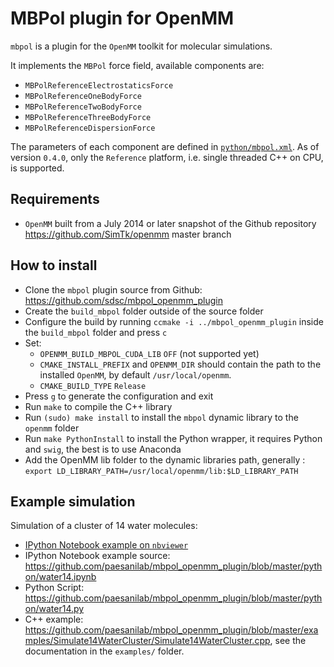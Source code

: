MBPol plugin for OpenMM
=======================

`mbpol` is a plugin for the `OpenMM` toolkit for molecular simulations.

It implements the `MBPol` force field, available components are:

* `MBPolReferenceElectrostaticsForce`
* `MBPolReferenceOneBodyForce`
* `MBPolReferenceTwoBodyForce`
* `MBPolReferenceThreeBodyForce`
* `MBPolReferenceDispersionForce`

The parameters of each component are defined in [`python/mbpol.xml`](https://github.com/paesanilab/mbpol_openmm_plugin/blob/master/python/mbpol.xml).
As of version `0.4.0`, only the `Reference` platform, i.e. single threaded C++ on CPU, is supported.

## Requirements

* `OpenMM` built from a July 2014 or later snapshot of the Github repository <https://github.com/SimTk/openmm> master branch

## How to install

* Clone the `mbpol` plugin source from Github:
  <https://github.com/sdsc/mbpol_openmm_plugin>
* Create the `build_mbpol` folder outside of the source folder
* Configure the build by running `ccmake -i ../mbpol_openmm_plugin` inside the `build_mbpol` folder and press `c`
* Set:
  * `OPENMM_BUILD_MBPOL_CUDA_LIB`  `OFF` (not supported yet)
  * `CMAKE_INSTALL_PREFIX` and `OPENMM_DIR` should contain the path to the installed `OpenMM`, by default `/usr/local/openmm`.
  * `CMAKE_BUILD_TYPE` `Release`
* Press `g` to generate the configuration and exit
* Run `make` to compile the C++ library
* Run `(sudo) make install` to install the `mbpol` dynamic library to the
  `openmm` folder
* Run `make PythonInstall` to install the Python wrapper, it requires
  Python and `swig`, the best is to use Anaconda
* Add the OpenMM lib folder to the dynamic libraries path, generally : `export LD_LIBRARY_PATH=/usr/local/openmm/lib:$LD_LIBRARY_PATH`

## Example simulation

Simulation of a cluster of 14 water molecules:

* [IPython Notebook example on `nbviewer`](http://nbviewer.ipython.org/gist/zonca/54c7040c1cf3f583930f)
* IPython Notebook example source: <https://github.com/paesanilab/mbpol_openmm_plugin/blob/master/python/water14.ipynb>
* Python Script: <https://github.com/paesanilab/mbpol_openmm_plugin/blob/master/python/water14.py>
* C++ example:
  <https://github.com/paesanilab/mbpol_openmm_plugin/blob/master/examples/Simulate14WaterCluster/Simulate14WaterCluster.cpp>, see the documentation in the `examples/` folder.
